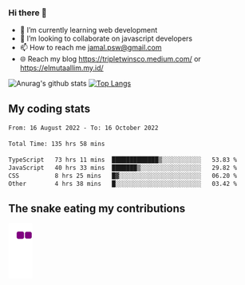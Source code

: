 ### Hi there 👋

<!--
**padepokanpenguin/padepokanpenguin** is a ✨ _special_ ✨ repository because its `README.md` (this file) appears on your GitHub profile.
-->

- 🌱 I’m currently learning  web development
- 👯 I’m looking to collaborate on javascript developers
- 📫 How to reach me jamal.psw@gmail.com
- 🌐 Reach my blog https://tripletwinsco.medium.com/ or https://elmutaallim.my.id/

![Anurag's github stats](https://github-readme-stats.vercel.app/api?username=padepokanpenguin&count_private=true&disable_animations=false&show_icons=true&theme=default)
[![Top Langs](https://github-readme-stats.vercel.app/api/top-langs/?username=padepokanpenguin&theme=default&layout=compact)](https://github.com/padepokanpenguin)

## My coding stats

<!--START_SECTION:waka-->

```text
From: 16 August 2022 - To: 16 October 2022

Total Time: 135 hrs 58 mins

TypeScript   73 hrs 11 mins  █████████████▒░░░░░░░░░░░   53.83 %
JavaScript   40 hrs 33 mins  ███████▒░░░░░░░░░░░░░░░░░   29.82 %
CSS          8 hrs 25 mins   █▓░░░░░░░░░░░░░░░░░░░░░░░   06.20 %
Other        4 hrs 38 mins   █░░░░░░░░░░░░░░░░░░░░░░░░   03.42 %
```

<!--END_SECTION:waka-->


## The snake eating my contributions
![snake gif](https://github.com/padepokanpenguin/padepokanpenguin/blob/output/github-contribution-grid-snake.gif)
